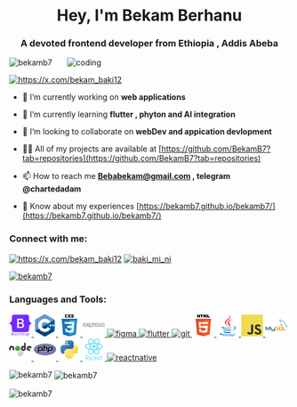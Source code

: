 <h1 align="center"> Hey, I'm Bekam Berhanu</h1>
<h3 align="center">A devoted frontend developer from Ethiopia , Addis Abeba</h3>
<img align="right" alt="coding" width="400" src="https://dribbble.com/shots/3079099-Coding-coding-coding">

<p align="left"> <img src="https://komarev.com/ghpvc/?username=bekamb7&label=Profile%20views&color=0e75b6&style=flat" alt="bekamb7" /> </p>

<p align="left"> <a href="https://twitter.com/https://x.com/bekam_baki12" target="blank"><img src="https://img.shields.io/twitter/follow/https://x.com/bekam_baki12?logo=twitter&style=for-the-badge" alt="https://x.com/bekam_baki12" /></a> </p>

- 🔭 I’m currently working on **web applications**

- 🌱 I’m currently learning **flutter , phyton and AI integration**

- 👯 I’m looking to collaborate on **webDev and appication devlopment**

- 👨‍💻 All of my projects are available at [https://github.com/BekamB7?tab=repositories](https://github.com/BekamB7?tab=repositories)

- 📫 How to reach me **Bebabekam@gmail.com , telegram @chartedadam**

- 📄 Know about my experiences [https://bekamb7.github.io/bekamb7/](https://bekamb7.github.io/bekamb7/)

<h3 align="left">Connect with me:</h3>
<p align="left">
<a href="https://twitter.com/https://x.com/bekam_baki12" target="blank"><img align="center" src="https://raw.githubusercontent.com/rahuldkjain/github-profile-readme-generator/master/src/images/icons/Social/twitter.svg" alt="https://x.com/bekam_baki12" height="30" width="40" /></a>
<a href="https://instagram.com/baki_mi_ni" target="blank"><img align="center" src="https://raw.githubusercontent.com/rahuldkjain/github-profile-readme-generator/master/src/images/icons/Social/instagram.svg" alt="baki_mi_ni" height="30" width="40" /></a>
</p>
<p align="left"> <a href="https://github.com/ryo-ma/github-profile-trophy"><img src="https://github-profile-trophy.vercel.app/?username=bekamb7" alt="bekamb7" /></a> </p>
<h3 align="left">Languages and Tools:</h3>
<p align="left"> <a href="https://getbootstrap.com" target="_blank" rel="noreferrer"> <img src="https://raw.githubusercontent.com/devicons/devicon/master/icons/bootstrap/bootstrap-plain-wordmark.svg" alt="bootstrap" width="40" height="40"/> </a> <a href="https://www.w3schools.com/cpp/" target="_blank" rel="noreferrer"> <img src="https://raw.githubusercontent.com/devicons/devicon/master/icons/cplusplus/cplusplus-original.svg" alt="cplusplus" width="40" height="40"/> </a> <a href="https://www.w3schools.com/css/" target="_blank" rel="noreferrer"> <img src="https://raw.githubusercontent.com/devicons/devicon/master/icons/css3/css3-original-wordmark.svg" alt="css3" width="40" height="40"/> </a> <a href="https://expressjs.com" target="_blank" rel="noreferrer"> <img src="https://raw.githubusercontent.com/devicons/devicon/master/icons/express/express-original-wordmark.svg" alt="express" width="40" height="40"/> </a> <a href="https://www.figma.com/" target="_blank" rel="noreferrer"> <img src="https://www.vectorlogo.zone/logos/figma/figma-icon.svg" alt="figma" width="40" height="40"/> </a> <a href="https://flutter.dev" target="_blank" rel="noreferrer"> <img src="https://www.vectorlogo.zone/logos/flutterio/flutterio-icon.svg" alt="flutter" width="40" height="40"/> </a> <a href="https://git-scm.com/" target="_blank" rel="noreferrer"> <img src="https://www.vectorlogo.zone/logos/git-scm/git-scm-icon.svg" alt="git" width="40" height="40"/> </a> <a href="https://www.w3.org/html/" target="_blank" rel="noreferrer"> <img src="https://raw.githubusercontent.com/devicons/devicon/master/icons/html5/html5-original-wordmark.svg" alt="html5" width="40" height="40"/> </a> <a href="https://www.java.com" target="_blank" rel="noreferrer"> <img src="https://raw.githubusercontent.com/devicons/devicon/master/icons/java/java-original.svg" alt="java" width="40" height="40"/> </a> <a href="https://developer.mozilla.org/en-US/docs/Web/JavaScript" target="_blank" rel="noreferrer"> <img src="https://raw.githubusercontent.com/devicons/devicon/master/icons/javascript/javascript-original.svg" alt="javascript" width="40" height="40"/> </a> <a href="https://www.mysql.com/" target="_blank" rel="noreferrer"> <img src="https://raw.githubusercontent.com/devicons/devicon/master/icons/mysql/mysql-original-wordmark.svg" alt="mysql" width="40" height="40"/> </a> <a href="https://nodejs.org" target="_blank" rel="noreferrer"> <img src="https://raw.githubusercontent.com/devicons/devicon/master/icons/nodejs/nodejs-original-wordmark.svg" alt="nodejs" width="40" height="40"/> </a> <a href="https://www.php.net" target="_blank" rel="noreferrer"> <img src="https://raw.githubusercontent.com/devicons/devicon/master/icons/php/php-original.svg" alt="php" width="40" height="40"/> </a> <a href="https://www.python.org" target="_blank" rel="noreferrer"> <img src="https://raw.githubusercontent.com/devicons/devicon/master/icons/python/python-original.svg" alt="python" width="40" height="40"/> </a> <a href="https://reactjs.org/" target="_blank" rel="noreferrer"> <img src="https://raw.githubusercontent.com/devicons/devicon/master/icons/react/react-original-wordmark.svg" alt="react" width="40" height="40"/> </a> <a href="https://reactnative.dev/" target="_blank" rel="noreferrer"> <img src="https://reactnative.dev/img/header_logo.svg" alt="reactnative" width="40" height="40"/> </a> </p>

<p><img align="left" src="https://github-readme-stats.vercel.app/api/top-langs?username=bekamb7&show_icons=true&locale=en&layout=compact" alt="bekamb7" /></p>

<p>&nbsp;<img align="center" src="https://github-readme-stats.vercel.app/api?username=bekamb7&show_icons=true&locale=en" alt="bekamb7" /></p>

<p><img align="center" src="https://github-readme-streak-stats.herokuapp.com/?user=bekamb7&" alt="bekamb7" /></p>
